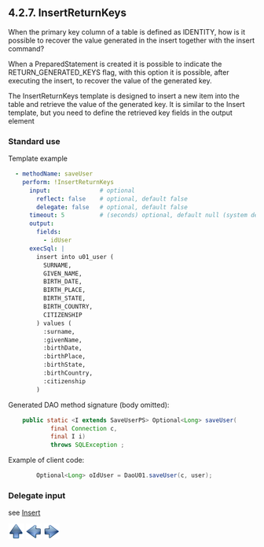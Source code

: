 ## 4.2.7. InsertReturnKeys

When the primary key column of a table is defined as IDENTITY, how is it possible to recover the value generated in the insert together with the insert command?

When a PreparedStatement is created it is possible to indicate the RETURN_GENERATED_KEYS flag, with this option it is possible, after executing the insert, to recover the value of the generated key.

The InsertReturnKeys template is designed to insert a new item into the table and retrieve the value of the generated key.
It is similar to the Insert template, but you need to define the retrieved key fields in the output element

### Standard use

Template example

~~~yaml
  - methodName: saveUser
    perform: !InsertReturnKeys
      input:              # optional
        reflect: false    # optional, default false
        delegate: false   # optional, default false
      timeout: 5          # (seconds) optional, default null (system default)
      output:
        fields:
          - idUser
      execSql: |
        insert into u01_user (
          SURNAME,
          GIVEN_NAME,
          BIRTH_DATE,
          BIRTH_PLACE,
          BIRTH_STATE,
          BIRTH_COUNTRY,
          CITIZENSHIP
        ) values (
          :surname,
          :givenName,
          :birthDate,
          :birthPlace,
          :birthState,
          :birthCountry,
          :citizenship
        )
~~~

Generated DAO method signature (body omitted):

~~~java
    public static <I extends SaveUserPS> Optional<Long> saveUser(
            final Connection c,
            final I i)
            throws SQLException ;
~~~

Example of client code:

~~~java
        Optional<Long> oIdUser = DaoU01.saveUser(c, user);
~~~

### Delegate input

see [Insert](insert.md#delegate)


[![Up](go-up.png)](ConfigYaml.md) [![Next](go-previous.png)](deleteBatch.md) [![Next](go-next.png)](callProc.md)